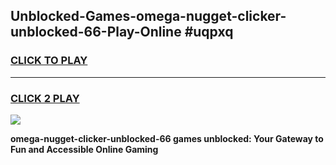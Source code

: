 
## Unblocked-Games-omega-nugget-clicker-unblocked-66-Play-Online #uqpxq
<h3>
<a href="https://news.freeplayer.one?title=omega-nugget-clicker-unblocked-66&ref=3">CLICK TO PLAY</a></h3>
<hr>

<h3>
<a href="https://news.freeplayer.one?title=omega-nugget-clicker-unblocked-66&ref=3">CLICK 2 PLAY</a>
  
</h3>

<a href="https://news.freeplayer.one?title=omega-nugget-clicker-unblocked-66&ref=3"><img src="https://clearcache.store/games.png"></a>


**omega-nugget-clicker-unblocked-66 games unblocked: Your Gateway to Fun and Accessible Online Gaming**
